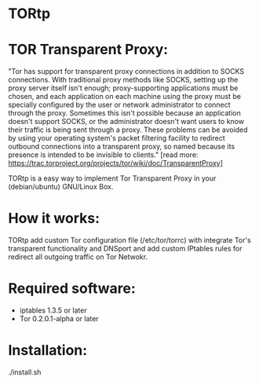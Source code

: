 TORtp
=====

# TOR Transparent Proxy:

"Tor has support for transparent proxy connections in addition to SOCKS connections. With traditional proxy methods like SOCKS, setting up the proxy server 
itself isn't enough; proxy-supporting applications must be chosen, and each application on each machine using the proxy must be specially configured by the user 
or network administrator to connect through the proxy. Sometimes this isn't possible because an application doesn't support SOCKS, or the administrator doesn't 
want users to know their traffic is being sent through a proxy. These problems can be avoided by using your operating system's packet filtering facility to 
redirect outbound connections into a transparent proxy, so named because its presence is intended to be invisible to clients." 
[read more: https://trac.torproject.org/projects/tor/wiki/doc/TransparentProxy]

TORtp is a easy way to implement Tor Transparent Proxy in your (debian/ubuntu) GNU/Linux Box.

# How it works:

TORtp add custom Tor configuration file (/etc/tor/torrc) with integrate Tor's transparent functionality and DNSport and add custom IPtables rules for redirect all outgoing 
traffic on Tor Netwokr.

# Required software:

 * iptables 1.3.5 or later
 * Tor 0.2.0.1-alpha or later

# Installation:

./install.sh
